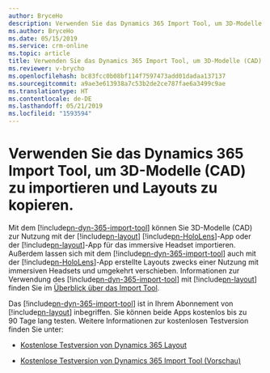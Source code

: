 ```yaml
---
author: BryceHo
description: Verwenden Sie das Dynamics 365 Import Tool, um 3D-Modelle (CAD) zu importieren und Layouts zwischen Microsoft HoloLens und immersiven Headsets zu kopieren
ms.author: BryceHo
ms.date: 05/15/2019
ms.service: crm-online
ms.topic: article
title: Verwenden Sie das Dynamics 365 Import Tool, um 3D-Modelle (CAD) zu importieren und Layouts zwischen Microsoft HoloLens und immersiven Headsets zu kopieren
ms.reviewer: v-brycho
ms.openlocfilehash: bc83fcc0b08bf114f7597473add01dadaa137137
ms.sourcegitcommit: a9ae3e613938a7c53b2de2ce787fae6a3499c9ae
ms.translationtype: HT
ms.contentlocale: de-DE
ms.lasthandoff: 05/21/2019
ms.locfileid: "1593594"
---
```

# <a name="use-the-dynamics-365-import-tool-to-import-3d-cad-models-and-copy-layouts"></a>Verwenden Sie das Dynamics 365 Import Tool, um 3D-Modelle (CAD) zu importieren und Layouts zu kopieren.


Mit dem [!include[pn-dyn-365-import-tool](../includes/pn-dyn-365-import-tool.md)] können Sie 3D-Modelle (CAD) zur Nutzung mit der [!include[pn-layout](../includes/pn-layout.md)] [!include[pn-HoloLens](../includes/pn-HoloLens.md)]-App oder der [!include[pn-layout](../includes/pn-layout.md)]-App für das immersive Headset importieren. Außerdem lassen sich mit dem [!include[pn-dyn-365-import-tool](../includes/pn-dyn-365-import-tool.md)] auch mit der [!include[pn-HoloLens](../includes/pn-HoloLens.md)]-App erstellte Layouts zwecks einer Nutzung mit immersiven Headsets und umgekehrt verschieben. Informationen zur Verwendung des [!include[pn-dyn-365-import-tool](../includes/pn-dyn-365-import-tool.md)] mit [!include[pn-layout](../includes/pn-layout.md)] finden Sie im [Überblick über das Import Tool](https://docs.microsoft.com/en-us/dynamics365/mixed-reality/import-tool).

Das [!include[pn-dyn-365-import-tool](../includes/pn-dyn-365-import-tool.md)] ist in Ihrem Abonnement von [!include[pn-layout](../includes/pn-layout.md)] inbegriffen. Sie können beide Apps kostenlos bis zu 90 Tage lang testen. Weitere Informationen zur kostenlosen Testversion finden Sie unter:

- [Kostenlose Testversion von Dynamics 365 Layout](try-layout-free.md)

- [Kostenlose Testversion von Dynamics 365 Import Tool (Vorschau)](https://docs.microsoft.com/en-us/dynamics365/mixed-reality/import-tool/try-import-tool-free)


